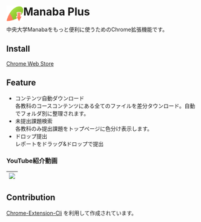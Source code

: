 # <img src="./public/icons/manabaPlusIcon_128.png" width="45" align="left"> Manaba Plus
中央大学Manabaをもっと便利に使うためのChrome拡張機能です。

##  Install
[Chrome Web Store](https://chrome.google.com/webstore/detail/manaba-downloader/aeidkdokanbhoefbgaadaicdmggdeegf?hl=ja)

## Feature
* コンテンツ自動ダウンロード  
各教科のコースコンテンツにある全てのファイルを差分タウンロード。自動でフォルダ別に整理されます。
* 未提出課題検索  
各教科のみ提出課題をトップページに色分け表示します。
* ドロップ提出  
レポートをドラッグ&ドロップで提出

### YouTube紹介動画
|<a href="https://www.youtube.com/watch?v=BmCXfWZzhks" rel="some text"><img src="http://img.youtube.com/vi/BmCXfWZzhks/mqdefault.jpg"></a>|
| ------ |

## Contribution
[Chrome-Extension-Cli](https://github.com/dutiyesh/chrome-extension-cli) を利用して作成されています。
